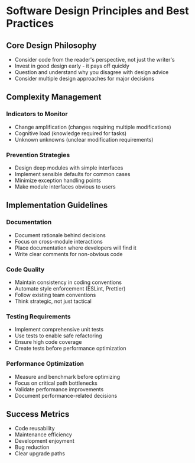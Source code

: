 # Software Design Principles and Best Practices

## Core Design Philosophy
- Consider code from the reader's perspective, not just the writer's
- Invest in good design early - it pays off quickly
- Question and understand why you disagree with design advice
- Consider multiple design approaches for major decisions

## Complexity Management
### Indicators to Monitor
- Change amplification (changes requiring multiple modifications)
- Cognitive load (knowledge required for tasks)
- Unknown unknowns (unclear modification requirements)

### Prevention Strategies
- Design deep modules with simple interfaces
- Implement sensible defaults for common cases
- Minimize exception handling points
- Make module interfaces obvious to users

## Implementation Guidelines
### Documentation
- Document rationale behind decisions
- Focus on cross-module interactions
- Place documentation where developers will find it
- Write clear comments for non-obvious code

### Code Quality
- Maintain consistency in coding conventions
- Automate style enforcement (ESLint, Prettier)
- Follow existing team conventions
- Think strategic, not just tactical

### Testing Requirements
- Implement comprehensive unit tests
- Use tests to enable safe refactoring
- Ensure high code coverage
- Create tests before performance optimization

### Performance Optimization
- Measure and benchmark before optimizing
- Focus on critical path bottlenecks
- Validate performance improvements
- Document performance-related decisions

## Success Metrics
- Code reusability
- Maintenance efficiency
- Development enjoyment
- Bug reduction
- Clear upgrade paths

